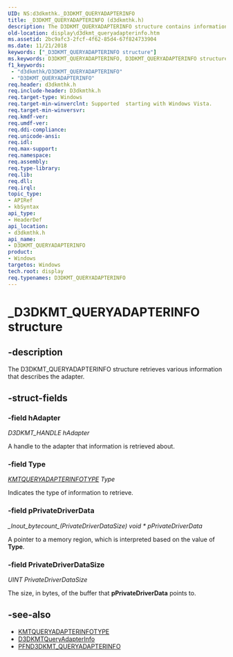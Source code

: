 ```yaml
---
UID: NS:d3dkmthk._D3DKMT_QUERYADAPTERINFO
title: _D3DKMT_QUERYADAPTERINFO (d3dkmthk.h)
description: The D3DKMT_QUERYADAPTERINFO structure contains information that describes the graphics adapter.
old-location: display\d3dkmt_queryadapterinfo.htm
ms.assetid: 2bc9afc3-2fcf-4f62-85d4-67f824733904
ms.date: 11/21/2018
keywords: ["_D3DKMT_QUERYADAPTERINFO structure"]
ms.keywords: D3DKMT_QUERYADAPTERINFO, D3DKMT_QUERYADAPTERINFO structure [Display Devices], OpenGL_Structs_10a338e9-c5a8-44e0-9ad7-87d5a3ab742e.xml, _D3DKMT_QUERYADAPTERINFO, d3dkmthk/D3DKMT_QUERYADAPTERINFO, display.d3dkmt_queryadapterinfo
f1_keywords:
 - "d3dkmthk/D3DKMT_QUERYADAPTERINFO"
 - "D3DKMT_QUERYADAPTERINFO"
req.header: d3dkmthk.h
req.include-header: D3dkmthk.h
req.target-type: Windows
req.target-min-winverclnt: Supported  starting with Windows Vista.
req.target-min-winversvr: 
req.kmdf-ver: 
req.umdf-ver: 
req.ddi-compliance: 
req.unicode-ansi: 
req.idl: 
req.max-support: 
req.namespace: 
req.assembly: 
req.type-library: 
req.lib: 
req.dll: 
req.irql: 
topic_type:
- APIRef
- kbSyntax
api_type:
- HeaderDef
api_location:
- d3dkmthk.h
api_name:
- D3DKMT_QUERYADAPTERINFO
product:
- Windows
targetos: Windows
tech.root: display
req.typenames: D3DKMT_QUERYADAPTERINFO
---
```


# _D3DKMT_QUERYADAPTERINFO structure

## -description
The D3DKMT_QUERYADAPTERINFO structure retrieves various information that describes the adapter.

## -struct-fields

### -field hAdapter
*D3DKMT\_HANDLE* *hAdapter*

A handle to the adapter that information is retrieved about.

### -field Type
*[KMTQUERYADAPTERINFOTYPE](ne-d3dkmthk-_kmtqueryadapterinfotype.md) Type*

Indicates the type of information to retrieve.

### -field pPrivateDriverData
*\_Inout\_bytecount\_(PrivateDriverDataSize)* *void * pPrivateDriverData*

A pointer to a memory region, which is interpreted based on the value of **Type**.

### -field PrivateDriverDataSize
*UINT PrivateDriverDataSize*

The size, in bytes, of the buffer that <b>pPrivateDriverData</b> points to.

## -see-also
- [KMTQUERYADAPTERINFOTYPE](ne-d3dkmthk-_kmtqueryadapterinfotype.md)
- [D3DKMTQueryAdapterInfo](nf-d3dkmthk-d3dkmtqueryadapterinfo.md)
- [PFND3DKMT_QUERYADAPTERINFO](nc-d3dkmthk-pfnd3dkmt_queryadapterinfo.md)
 

